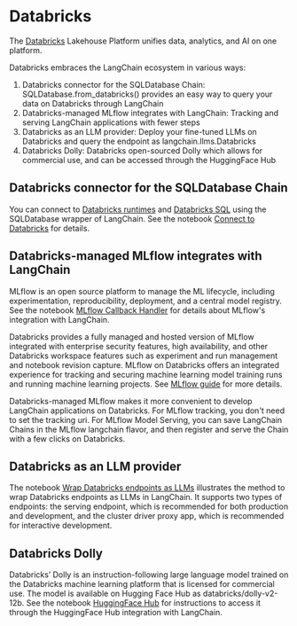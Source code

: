 Databricks
==========

The [Databricks](https://www.databricks.com/) Lakehouse Platform unifies data, analytics, and AI on one platform.

Databricks embraces the LangChain ecosystem in various ways:

1. Databricks connector for the SQLDatabase Chain: SQLDatabase.from_databricks() provides an easy way to query your data on Databricks through LangChain
2. Databricks-managed MLflow integrates with LangChain: Tracking and serving LangChain applications with fewer steps
3. Databricks as an LLM provider: Deploy your fine-tuned LLMs on Databricks and query the endpoint as langchain.llms.Databricks
4. Databricks Dolly: Databricks open-sourced Dolly which allows for commercial use, and can be accessed through the HuggingFace Hub

Databricks connector for the SQLDatabase Chain
----------------------------------------------
You can connect to [Databricks runtimes](https://docs.databricks.com/runtime/index.html) and [Databricks SQL](https://www.databricks.com/product/databricks-sql) using the SQLDatabase wrapper of LangChain. See the notebook [Connect to Databricks](./databricks/databricks.html) for details.

Databricks-managed MLflow integrates with LangChain
---------------------------------------------------

MLflow is an open source platform to manage the ML lifecycle, including experimentation, reproducibility, deployment, and a central model registry. See the notebook [MLflow Callback Handler](./mlflow_tracking.ipynb) for details about MLflow's integration with LangChain.

Databricks provides a fully managed and hosted version of MLflow integrated with enterprise security features, high availability, and other Databricks workspace features such as experiment and run management and notebook revision capture. MLflow on Databricks offers an integrated experience for tracking and securing machine learning model training runs and running machine learning projects. See [MLflow guide](https://docs.databricks.com/mlflow/index.html) for more details.

Databricks-managed MLflow makes it more convenient to develop LangChain applications on Databricks. For MLflow tracking, you don't need to set the tracking uri. For MLflow Model Serving, you can save LangChain Chains in the MLflow langchain flavor, and then register and serve the Chain with a few clicks on Databricks.

Databricks as an LLM provider
-----------------------------

The notebook [Wrap Databricks endpoints as LLMs](../modules/models/llms/integrations/databricks.html) illustrates the method to wrap Databricks endpoints as LLMs in LangChain. It supports two types of endpoints: the serving endpoint, which is recommended for both production and development, and the cluster driver proxy app, which is recommended for interactive development. 

Databricks Dolly
----------------

Databricks’ Dolly is an instruction-following large language model trained on the Databricks machine learning platform that is licensed for commercial use. The model is available on Hugging Face Hub as databricks/dolly-v2-12b. See the notebook [HuggingFace Hub](../modules/models/llms/integrations/huggingface_hub.html) for instructions to access it through the HuggingFace Hub integration with LangChain. 
